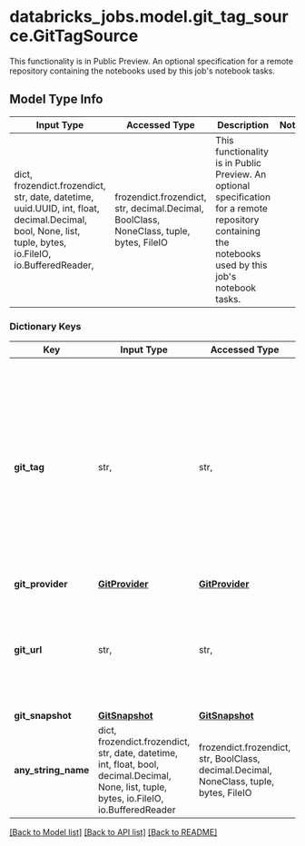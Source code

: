 # databricks_jobs.model.git_tag_source.GitTagSource

This functionality is in Public Preview.  An optional specification for a remote repository containing the notebooks used by this job's notebook tasks.

## Model Type Info
Input Type | Accessed Type | Description | Notes
------------ | ------------- | ------------- | -------------
dict, frozendict.frozendict, str, date, datetime, uuid.UUID, int, float, decimal.Decimal, bool, None, list, tuple, bytes, io.FileIO, io.BufferedReader,  | frozendict.frozendict, str, decimal.Decimal, BoolClass, NoneClass, tuple, bytes, FileIO | This functionality is in Public Preview.  An optional specification for a remote repository containing the notebooks used by this job&#x27;s notebook tasks. | 

### Dictionary Keys
Key | Input Type | Accessed Type | Description | Notes
------------ | ------------- | ------------- | ------------- | -------------
**git_tag** | str,  | str,  | Name of the tag to be checked out and used by this job. This field cannot be specified in conjunction with git_branch or git_commit. The maximum length is 255 characters. | 
**git_provider** | [**GitProvider**](GitProvider.md) | [**GitProvider**](GitProvider.md) |  | 
**git_url** | str,  | str,  | URL of the repository to be cloned by this job. The maximum length is 300 characters. | 
**git_snapshot** | [**GitSnapshot**](GitSnapshot.md) | [**GitSnapshot**](GitSnapshot.md) |  | [optional] 
**any_string_name** | dict, frozendict.frozendict, str, date, datetime, int, float, bool, decimal.Decimal, None, list, tuple, bytes, io.FileIO, io.BufferedReader | frozendict.frozendict, str, BoolClass, decimal.Decimal, NoneClass, tuple, bytes, FileIO | any string name can be used but the value must be the correct type | [optional]

[[Back to Model list]](../../README.md#documentation-for-models) [[Back to API list]](../../README.md#documentation-for-api-endpoints) [[Back to README]](../../README.md)

